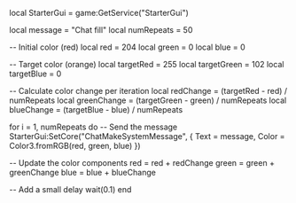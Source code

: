 local StarterGui = game:GetService("StarterGui")

local message = "Chat fill"
local numRepeats = 50

-- Initial color (red)
local red = 204
local green = 0
local blue = 0

-- Target color (orange)
local targetRed = 255
local targetGreen = 102
local targetBlue = 0

-- Calculate color change per iteration
local redChange = (targetRed - red) / numRepeats
local greenChange = (targetGreen - green) / numRepeats
local blueChange = (targetBlue - blue) / numRepeats

for i = 1, numRepeats do
  -- Send the message
  StarterGui:SetCore("ChatMakeSystemMessage", {
    Text = message,
    Color = Color3.fromRGB(red, green, blue)
  })

  -- Update the color components
  red = red + redChange
  green = green + greenChange
  blue = blue + blueChange

  -- Add a small delay
  wait(0.1)
end
